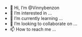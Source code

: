 - 👋 Hi, I’m @Vinnybenzon
- 👀 I’m interested in ...
- 🌱 I’m currently learning ...
- 💞️ I’m looking to collaborate on ...
- 📫 How to reach me ...

<!---
Vinnybenzon/Vinnybenzon is a ✨ special ✨ repository because its `README.md` (this file) appears on your GitHub profile.
You can click the Preview link to take a look at your changes.
--->
